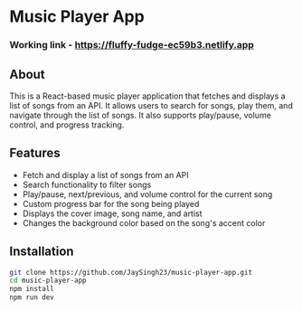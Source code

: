 # Music Player App

### Working link - https://fluffy-fudge-ec59b3.netlify.app

## About

This is a React-based music player application that fetches and displays a list of songs from an API. It allows users to search for songs, play them, and navigate through the list of songs. It also supports play/pause, volume control, and progress tracking.

## Features

- Fetch and display a list of songs from an API
- Search functionality to filter songs
- Play/pause, next/previous, and volume control for the current song
- Custom progress bar for the song being played
- Displays the cover image, song name, and artist
- Changes the background color based on the song's accent color

## Installation

```bash
git clone https://github.com/JaySingh23/music-player-app.git
cd music-player-app
npm install
npm run dev


